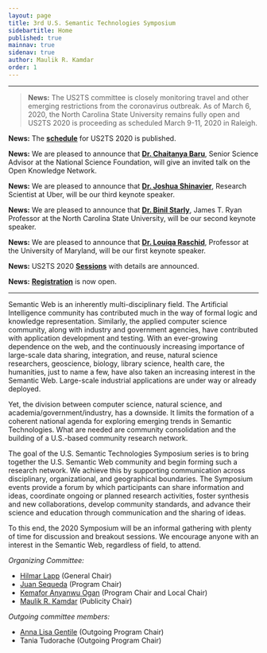 ```yaml
---
layout: page
title: 3rd U.S. Semantic Technologies Symposium
sidebartitle: Home
published: true
mainnav: true
sidenav: true
author: Maulik R. Kamdar
order: 1
---
```


----------------------------------------------------------------

> **News:** The US2TS committee is closely monitoring travel and other emerging restrictions from the coronavirus outbreak. As of March 6, 2020, the North Carolina State University remains fully open and US2TS 2020 is proceeding as scheduled March 9-11, 2020 in Raleigh.

**News:** The [**schedule**](https://us2ts.org/program) for US2TS 2020 is published.

**News:** We are pleased to announce that [**Dr. Chaitanya Baru**](https://us2ts.org/invited-talk-baru), Senior Science Advisor at the National Science Foundation, will give an invited talk on the Open Knowledge Network.

**News:** We are pleased to announce that [**Dr. Joshua Shinavier**](https://us2ts.org/keynote-joshua-shinavier), Research Scientist at Uber, will be our third keynote speaker.

**News:** We are pleased to announce that [**Dr. Binil Starly**](https://us2ts.org/keynote-binil-starly), James T. Ryan Professor at the North Carolina State University, will be our second keynote speaker.

**News:** We are pleased to announce that [**Dr. Louiqa Raschid**](https://us2ts.org/keynote-louiqa-raschid), Professor at the University of Maryland, will be our first keynote speaker.

**News:** US2TS 2020 [**Sessions**](https://us2ts.org/program#sessions) with details are announced.

**News:** [**Registration**](https://us2ts.org/registration) is now open.

----------------------------------------------------------------

Semantic Web is an inherently multi-disciplinary field. The Artificial Intelligence community has contributed much in the way of formal logic and knowledge representation. Similarly, the applied computer science community, along with industry and government agencies, have contributed with application development and testing. With an ever-growing dependence on the web, and the continuously increasing importance of large-scale data sharing, integration, and reuse, natural science researchers, geoscience, biology, library science, health care, the humanities, just to name a few, have also taken an increasing interest in the Semantic Web. Large-scale industrial applications are under way or already deployed.

Yet, the division between computer science, natural science, and academia/government/industry, has a downside. It limits the formation of a coherent national agenda for exploring emerging trends in Semantic Technologies. What are needed are community consolidation and the building of a U.S.-based community research network.

The goal of the U.S. Semantic Technologies Symposium series is to bring together the U.S. Semantic Web community and begin forming such a research network. We achieve this by supporting communication across disciplinary, organizational, and geographical boundaries. The Symposium events provide a forum by which participants can share information and ideas, coordinate ongoing or planned research activities, foster synthesis and new collaborations, develop community standards, and advance their science and education through communication and the sharing of ideas.

To this end, the 2020 Symposium will be an informal gathering with plenty of time for discussion and breakout sessions. We encourage anyone with an interest in the Semantic Web, regardless of field, to attend.

_Organizing Committee:_
- [Hilmar Lapp] (General Chair)
- [Juan Sequeda] (Program Chair)
- [Kemafor Anyanwu Ogan] (Program Chair and Local Chair)
- [Maulik R. Kamdar] (Publicity Chair)

_Outgoing committee members:_
- [Anna Lisa Gentile] (Outgoing Program Chair)
- Tania Tudorache (Outgoing Program Chair)

[Hilmar Lapp]: https://orcid.org/0000-0001-9107-0714
[Juan Sequeda]: http://juansequeda.com
[Kemafor Anyanwu Ogan]: https://www.csc2.ncsu.edu/faculty/kogan/
[Maulik R. Kamdar]: http://maulik-kamdar.com/
[Anna Lisa Gentile]: https://anligentile.github.io
